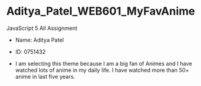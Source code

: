 # Aditya_Patel_WEB601_MyFavAnime
 JavaScript 5 All Assignment

- Name: Aditya Patel
- ID: 0751432

- I am selecting this theme because I am a big fan of Animes and I have watched lots of anime in my daily life. I have watched more than 50+ anime in last five years.